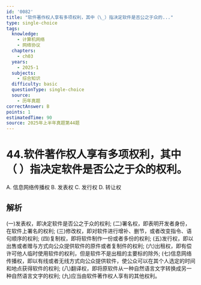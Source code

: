 ```yaml
---
id: '0082'
title: "软件著作权人享有多项权利，其中（\_）指决定软件是否公之于众的..."
type: single-choice
tags:
  knowledge:
    - 计算机网络
    - 网络协议
  chapters:
    - ch03
  years:
    - 2025-1
  subjects:
    - 综合知识
  difficulty: basic
  questionType: single-choice
  source:
    - 历年真题
correctAnswer: B
points: 1
estimatedTime: 90
source: 2025年上半年真题第44题
---
```

# 44.软件著作权人享有多项权利，其中（ ）指决定软件是否公之于众的权利。

A. 信息网络传播权
B. 发表权
C. 发行权
D. 转让权

## 解析

(一)发表权，即决定软件是否公之于众的权利;
(二)署名权，即表明开发者身份，在软件上署名的权利;
(三)修改权，即对软件进行增补、删节，或者改变指令、语句顺序的权利;
(四)复制权，即将软件制作一份或者多份的权利;
(五)发行权，即以出售或者赠与方式向公众提供软件的原件或者复制件的权利;
(六)出租权，即有偿许可他人临时使用软件的权利，但是软件不是出租的主要标的除外;
(七)信息网络传播权，即以有线或者无线方式向公众提供软件，使公众可以在其个人选定的时间和地点获得软件的权利;
(八)翻译权，即将原软件从一种自然语言文字转换成另一种自然语言文字的权利;
(九)应当由软件著作权人享有的其他权利。
